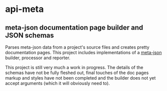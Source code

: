 api-meta
========

meta-json documentation page builder and JSON schemas
-----------------------------------------------------

Parses meta-json data from a project's source files and creates pretty
documentation pages. This project includes implementations of a
[meta-json](https://github.com/bob-gray/meta-json) builder, processor and reporter.

This project is still very much a work in progress. The details of the schemas
have not be fully fleshed out, final touches of the doc pages markup and
styles have not been completed and the builder does not yet accept arguments (which
it will obviously need to).